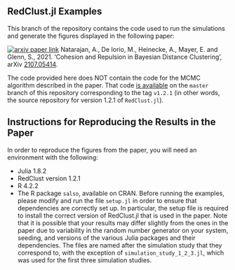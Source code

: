 ## RedClust.jl Examples
This branch of the repository contains the code used to run the simulations and generate the figures displayed in the following paper:

[![arxiv paper link][arxiv-img]][arxiv-url] Natarajan, A., De Iorio, M., Heinecke, A., Mayer, E. and Glenn, S., 2021. ‘Cohesion and Repulsion in Bayesian Distance Clustering’, arXiv [2107.05414](https://arxiv.org/abs/2107.05414).

The code provided here does NOT contain the code for the MCMC algorithm described in the paper. That code [is available](source-link) on the `master` branch of this repository corresponding to the tag `v1.2.1` (in other words, the source repository for version 1.2.1 of `RedClust.jl`).


## Instructions for Reproducing the Results in the Paper
In order to reproduce the figures from the paper, you will need an environment with the following:
- Julia 1.8.2
- RedClust version 1.2.1
- R 4.2.2
- The R package `salso`, available on CRAN.
Before running the examples, please modify and run the file `setup.jl` in order to ensure that dependencies are correctly set up. In particular, the setup file is required to install the correct version of RedClust.jl that is used in the paper. Note that it is possible that your results may differ slightly from the ones in the paper due to variability in the random number generator on your system, seeding, and versions of the various Julia packages and their dependencies. The files are named after the simulation study that they correspond to, with the exception of `simulation_study_1_2_3.jl`, which was used for the first three simulation studies. 

[arxiv-img]: https://img.shields.io/badge/arxiv-2107.05414-red?style=flat&labelColor=222222
[arxiv-url]: https://arxiv.org/abs/2107.05414
[source-link]: https://github.com/abhinavnatarajan/RedClust.jl/releases/tag/v1.2.1

